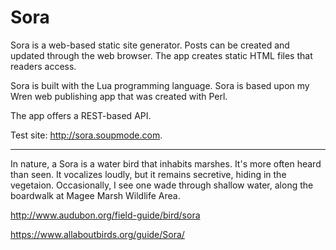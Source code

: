 # Sora

Sora is a web-based static site generator. Posts can be created and updated through the web browser. The app creates static HTML files that readers access.

Sora is built with the Lua programming language. Sora is based upon my Wren web publishing app that was created with Perl.

The app offers a REST-based API.

Test site: <http://sora.soupmode.com>.


---

In nature, a Sora is a water bird that inhabits marshes. It's more often heard than seen. It vocalizes loudly, but it remains secretive, hiding in the vegetaion. Occasionally, I see one wade through shallow water, along the boardwalk at Magee Marsh Wildlife Area.

<http://www.audubon.org/field-guide/bird/sora>

<https://www.allaboutbirds.org/guide/Sora/>

